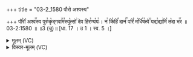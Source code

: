 +++
title = "03-2_1580 पौरो अश्वस्य"

+++
पौ꣣रो꣡ अश्व꣢꣯स्य पुरु꣣कृ꣡द्गवा꣢꣯म꣣स्यु꣡त्सो꣢ देव हिर꣣ण्य꣡यः꣢। न꣢ कि꣣र्हि꣡ दानं꣢꣯ परि꣣ म꣡र्धि꣢ष꣣त्वे꣢꣫ यद्य꣣द्या꣢मि꣣ त꣡दा भ꣢꣯र ॥ 03-2:1580 ॥ ॥3 (चु)॥ [धा. 17 । उ 1 । स्व. 5 ।]

<details><summary>मूलम् (VC)</summary>

पौ꣣रो꣡ अश्व꣢꣯स्य पुरु꣣कृ꣡द्गवा꣢꣯मस्यु꣡त्सो꣢ देव हि꣣रण्य꣡यः꣢ । न꣢ कि꣣र्हि꣡ दानं꣢꣯ परि꣣म꣡र्धि꣢ष꣣त् त्वे꣢꣫ यद्य꣣द्या꣢मि꣣ त꣡दा भ꣢꣯र ॥१५८०॥
</details>

<details><summary>विस्वर-मूलम् (VC)</summary>

पौरो अश्वस्य पुरुकृद्गवामस्युत्सो देव हिरण्ययः । न किर्हि दानं परिमर्धिषत् त्वे यद्यद्यामि तदा भर ॥१५८०॥
</details>